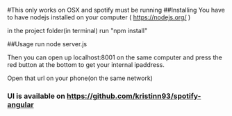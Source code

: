 #This only works on OSX and spotify must be running
##Installing
You have to have nodejs installed on your computer ( https://nodejs.org/ )

in the project folder(in terminal) run "npm install"

##Usage
run node server.js

Then you can open up localhost:8001 on the same computer and press the red button at the bottom to get your internal ipaddress.

Open that url on your phone(on the same network)
### UI is available on https://github.com/kristinn93/spotify-angular
